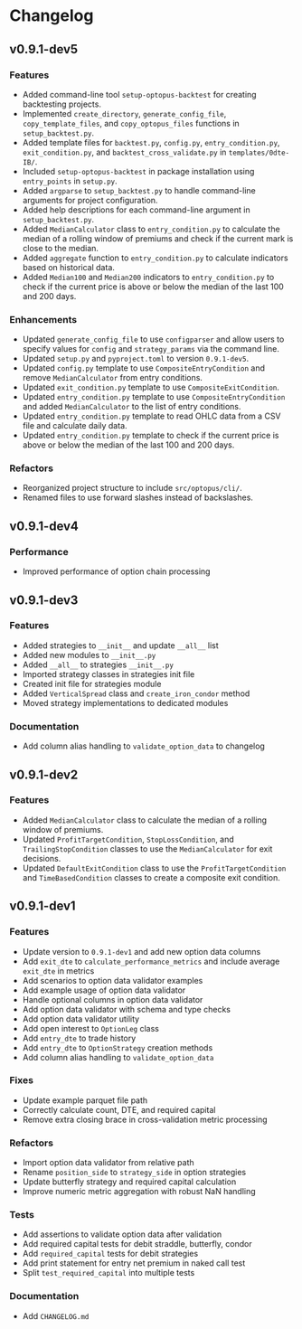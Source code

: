 # Changelog

## v0.9.1-dev5

### Features

-   Added command-line tool `setup-optopus-backtest` for creating backtesting projects.
-   Implemented `create_directory`, `generate_config_file`, `copy_template_files`, and `copy_optopus_files` functions in `setup_backtest.py`.
-   Added template files for `backtest.py`, `config.py`, `entry_condition.py`, `exit_condition.py`, and `backtest_cross_validate.py` in `templates/0dte-IB/`.
-   Included `setup-optopus-backtest` in package installation using `entry_points` in `setup.py`.
-   Added `argparse` to `setup_backtest.py` to handle command-line arguments for project configuration.
-   Added help descriptions for each command-line argument in `setup_backtest.py`.
-   Added `MedianCalculator` class to `entry_condition.py` to calculate the median of a rolling window of premiums and check if the current mark is close to the median.
-   Added `aggregate` function to `entry_condition.py` to calculate indicators based on historical data.
-   Added `Median100` and `Median200` indicators to `entry_condition.py` to check if the current price is above or below the median of the last 100 and 200 days.

### Enhancements

-   Updated `generate_config_file` to use `configparser` and allow users to specify values for `config` and `strategy_params` via the command line.
-   Updated `setup.py` and `pyproject.toml` to version `0.9.1-dev5`.
-   Updated `config.py` template to use `CompositeEntryCondition` and remove `MedianCalculator` from entry conditions.
-   Updated `exit_condition.py` template to use `CompositeExitCondition`.
-   Updated `entry_condition.py` template to use `CompositeEntryCondition` and added `MedianCalculator` to the list of entry conditions.
-   Updated `entry_condition.py` template to read OHLC data from a CSV file and calculate daily data.
-   Updated `entry_condition.py` template to check if the current price is above or below the median of the last 100 and 200 days.

### Refactors

-   Reorganized project structure to include `src/optopus/cli/`.
-   Renamed files to use forward slashes instead of backslashes.

## v0.9.1-dev4

### Performance

-   Improved performance of option chain processing

## v0.9.1-dev3

### Features

-   Added strategies to `__init__` and update `__all__` list
-   Added new modules to `__init__.py`
-   Added `__all__` to strategies `__init__.py`
-   Imported strategy classes in strategies init file
-   Created init file for strategies module
-   Added `VerticalSpread` class and `create_iron_condor` method
-   Moved strategy implementations to dedicated modules

### Documentation

-   Add column alias handling to `validate_option_data` to changelog

## v0.9.1-dev2

### Features

-   Added `MedianCalculator` class to calculate the median of a rolling window of premiums.
-   Updated `ProfitTargetCondition`, `StopLossCondition`, and `TrailingStopCondition` classes to use the `MedianCalculator` for exit decisions.
-   Updated `DefaultExitCondition` class to use the `ProfitTargetCondition` and `TimeBasedCondition` classes to create a composite exit condition.

## v0.9.1-dev1

### Features

-   Update version to `0.9.1-dev1` and add new option data columns
-   Add `exit_dte` to `calculate_performance_metrics` and include average `exit_dte` in metrics
-   Add scenarios to option data validator examples
-   Add example usage of option data validator
-   Handle optional columns in option data validator
-   Add option data validator with schema and type checks
-   Add option data validator utility
-   Add open interest to `OptionLeg` class
-   Add `entry_dte` to trade history
-   Add `entry_dte` to `OptionStrategy` creation methods
-   Add column alias handling to `validate_option_data`

### Fixes

-   Update example parquet file path
-   Correctly calculate count, DTE, and required capital
-   Remove extra closing brace in cross-validation metric processing

### Refactors

-   Import option data validator from relative path
-   Rename `position_side` to `strategy_side` in option strategies
-   Update butterfly strategy and required capital calculation
-   Improve numeric metric aggregation with robust NaN handling

### Tests

-   Add assertions to validate option data after validation
-   Add required capital tests for debit straddle, butterfly, condor
-   Add `required_capital` tests for debit strategies
-   Add print statement for entry net premium in naked call test
-   Split `test_required_capital` into multiple tests

### Documentation

-   Add `CHANGELOG.md`
